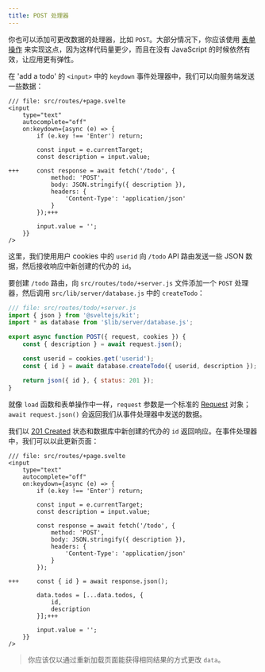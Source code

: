 ```yaml
---
title: POST 处理器
---
```


你也可以添加可更改数据的处理器，比如 `POST`。大部分情况下，你应该使用 [表单操作](the-form-element) 来实现这点，因为这样代码量更少，而且在没有 JavaScript 的时候依然有效，让应用更有弹性。

在 'add a todo' 的 `<input>` 中的 `keydown` 事件处理器中，我们可以向服务端发送一些数据：

```svelte
/// file: src/routes/+page.svelte
<input
	type="text"
	autocomplete="off"
	on:keydown={async (e) => {
		if (e.key !== 'Enter') return;

		const input = e.currentTarget;
		const description = input.value;

+++		const response = await fetch('/todo', {
			method: 'POST',
			body: JSON.stringify({ description }),
			headers: {
				'Content-Type': 'application/json'
			}
		});+++

		input.value = '';
	}}
/>
```

这里，我们使用用户 cookies 中的 `userid` 向 `/todo` API 路由发送一些 JSON 数据，然后接收响应中新创建的代办的 `id`。

要创建 `/todo` 路由，向 `src/routes/todo/+server.js` 文件添加一个 `POST` 处理器，然后调用 `src/lib/server/database.js` 中的 `createTodo`：

```js
/// file: src/routes/todo/+server.js
import { json } from '@sveltejs/kit';
import * as database from '$lib/server/database.js';

export async function POST({ request, cookies }) {
	const { description } = await request.json();

	const userid = cookies.get('userid');
	const { id } = await database.createTodo({ userid, description });

	return json({ id }, { status: 201 });
}
```

就像 `load` 函数和表单操作中一样，`request` 参数是一个标准的 [Request](https://developer.mozilla.org/en-US/docs/Web/API/Request) 对象；`await request.json()` 会返回我们从事件处理器中发送的数据。

我们以 [201 Created](https://http.dog/201) 状态和数据库中新创建的代办的 `id` 返回响应。在事件处理器中，我们可以以此更新页面：

```svelte
/// file: src/routes/+page.svelte
<input
	type="text"
	autocomplete="off"
	on:keydown={async (e) => {
		if (e.key !== 'Enter') return;

		const input = e.currentTarget;
		const description = input.value;

		const response = await fetch('/todo', {
			method: 'POST',
			body: JSON.stringify({ description }),
			headers: {
				'Content-Type': 'application/json'
			}
		});

+++		const { id } = await response.json();

		data.todos = [...data.todos, {
			id,
			description
		}];+++

		input.value = '';
	}}
/>
```

> 你应该仅以通过重新加载页面能获得相同结果的方式更改 `data`。

